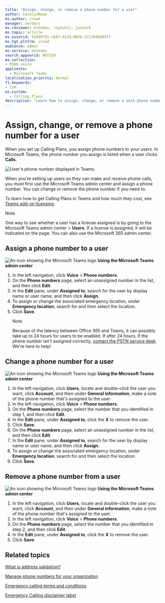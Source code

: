 ```yaml
---
title: "Assign, change, or remove a phone number for a user"
author: CarolynRowe
ms.author: crowe
manager: serdars
ms.reviewer: mikedav, roykuntz, jastark
ms.topic: article
ms.assetid: 91089761-cb87-4119-885b-3713840dd9f7
ms.tgt.pltfrm: cloud
audience: admin
ms.service: msteams
search.appverid: MET150
ms.collection: 
- M365-voice
appliesto: 
  - Microsoft Teams
localization_priority: Normal
f1.keywords:
- CSH
ms.custom: 
  - Calling Plans
description: "Learn how to assign, change, or remove a work phone number for your Teams users so outside businesses and clients can call in."
---
```


# Assign, change, or remove a phone number for a user

When you set up Calling Plans, you assign phone numbers to your users. In Microsoft Teams, the phone number you assign is listed when a user clicks **Calls**.

![User's phone number displayed in Teams.](media/teams-phone-number.png)

When you're setting up users so they can make and receive phone calls, you must first use the Microsoft Teams admin center and assign a phone number. You can change or remove the phone number if you need to.
  
To learn how to get Calling Plans in Teams and how much they cost, see [Teams add-on licensing](teams-add-on-licensing/microsoft-teams-add-on-licensing.md).
  
> [!NOTE]
> One way to see whether a user has a license assigned is by going to the Microsoft Teams admin center > **Users**. If a license is assigned, it will be indicated on the page.  You can also use the Microsoft 365 admin center.
  
## Assign a phone number to a user
 
![An icon showing the Microsoft Teams logo](media/teams-logo-30x30.png) **Using the Microsoft Teams admin center**
    
1. In the left navigation, click **Voice** > **Phone numbers**.
2. On the **Phone numbers** page, select an unassigned number in the list, and then click **Edit**.  
3. In the **Edit** pane, under **Assigned to**, search for the user by display name or user name, and then click **Assign**.
4. To assign or change the associated emergency location, under **Emergency location**, search for and then select the location.
6. Click **Save**.
    > [!NOTE]
    > Because of the latency between Office 365 and Teams, it can possibly take up to 24 hours for users to be enabled. If after 24 hours, if the phone number isn't assigned correctly, [contact the PSTN service desk](manage-phone-numbers-for-your-organization/contact-pstn-service-desk.md). We're here to help!
  
## Change a phone number for a user
 
![An icon showing the Microsoft Teams logo](media/teams-logo-30x30.png) **Using the Microsoft Teams admin center**
    
1. In the left navigation, click **Users**, locate and double-click the user you want, click **Account**, and then under **General information**, make a note of the phone number that's assigned to the user.
2. In the left navigation, click **Voice** > **Phone numbers**.
3. On the **Phone numbers** page, select the number that you identified in step 1, and then click **Edit**.  
4. In the **Edit** pane, under **Assigned to**, click the **X** to remove the user.
5. Click **Save**.
6. On the **Phone numbers** page, select an unassigned number in the list, and then click **Edit**.  
7. In the **Edit** pane, under **Assigned to**, search for the user by display name or user name, and then click **Assign**.
8. To assign or change the associated emergency location, under **Emergency location**, search for and then select the location.
9. Click **Save**.

## Remove a phone number from a user
 
![An icon showing the Microsoft Teams logo](media/teams-logo-30x30.png) **Using the Microsoft Teams admin center**

1. In the left navigation, click **Users**, locate and double-click the user you want, click **Account**, and then under **General information**, make a note of the phone number that's assigned to the user.
2. In the left navigation, click **Voice** > **Phone numbers**.
3. On the **Phone numbers** page, select the number that you identified in step 2, and then click **Edit**.  
4. In the **Edit** pane, under **Assigned to**, click the **X** to remove the user.
5. Click **Save**.
    
## Related topics

[What is address validation?](/skypeforbusiness/what-are-calling-plans-in-office-365/what-is-address-validation)

[Manage phone numbers for your organization](/microsoftteams/manage-phone-numbers-for-your-organization)

[Emergency calling terms and conditions](/microsoftteams/emergency-calling-terms-and-conditions)

[Emergency Calling disclaimer label](https://github.com/MicrosoftDocs/OfficeDocs-SkypeForBusiness/blob/live/Teams/downloads/emergency-calling/emergency-calling-label-(en-us)-(v.1.0).zip?raw=true)